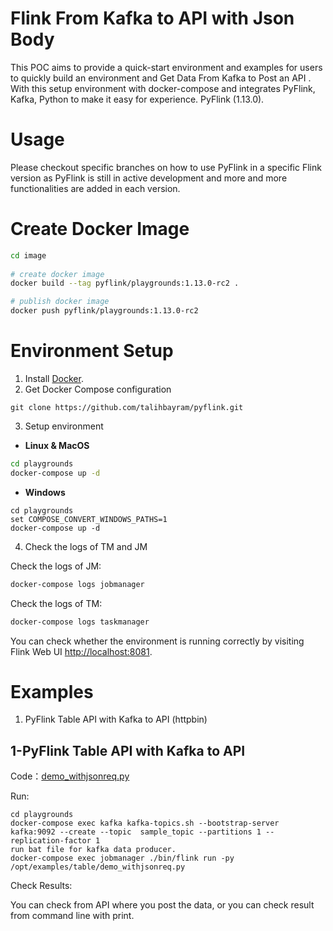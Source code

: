 # Flink From Kafka to API with Json Body
This POC aims to provide a quick-start environment and examples for users to quickly build an environment and Get Data From Kafka to Post an API . With this setup environment with docker-compose and integrates PyFlink, Kafka, Python to make it easy for experience. PyFlink (1.13.0).

# Usage

Please checkout specific branches on how to use PyFlink in a specific Flink version as PyFlink is still in active development and more and more functionalities are added in each version.

# Create Docker Image

```bash
cd image
 
# create docker image
docker build --tag pyflink/playgrounds:1.13.0-rc2 .

# publish docker image
docker push pyflink/playgrounds:1.13.0-rc2
```

# Environment Setup

1. Install [Docker](https://www.docker.com). 
2. Get Docker Compose configuration
```
git clone https://github.com/talihbayram/pyflink.git
```
3. Setup environment
* **Linux & MacOS**

```bash
cd playgrounds
docker-compose up -d
```

* **Windows**

```
cd playgrounds
set COMPOSE_CONVERT_WINDOWS_PATHS=1
docker-compose up -d
```

4. Check the logs of TM and JM

Check the logs of JM:
```bash
docker-compose logs jobmanager
```

Check the logs of TM:
```bash
docker-compose logs taskmanager
```

You can check whether the environment is running correctly by visiting Flink Web UI [http://localhost:8081](http://localhost:8081).

# Examples
1. PyFlink Table API with Kafka to API (httpbin)

## 1-PyFlink Table API with Kafka to API

Code：[demo_withjsonreq.py](https://github.com/talihbayram/pyflink/blob/master/examples/table/demo_withjsonreq.py)

Run:
```
cd playgrounds
docker-compose exec kafka kafka-topics.sh --bootstrap-server kafka:9092 --create --topic  sample_topic --partitions 1 --replication-factor 1
run bat file for kafka data producer.
docker-compose exec jobmanager ./bin/flink run -py /opt/examples/table/demo_withjsonreq.py
```
Check Results:

You can check from API where you post the data, or you can check result from command line with print.
